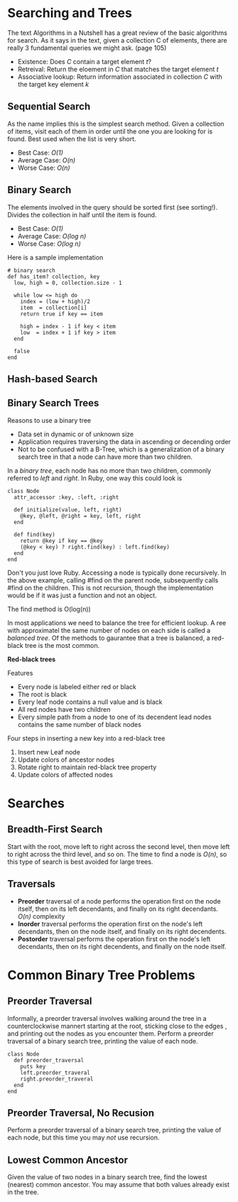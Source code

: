 <script type="text/javascript" src="http://cdn.mathjax.org/mathjax/2.0-beta/MathJax.js?config=TeX-AMS-MML_HTMLorMML"></script>

Searching and Trees
===================

The text Algorithms in a Nutshell has a great review of the basic algorithms for search. As it says in the text, given a collection C  of elements, there are really 3 fundamental queries we might ask. (page 105)

* Existence: Does _C_ contain a target element _t_?
* Retreival: Return the eloement in _C_ that matches the target element _t_
* Associative lookup: Return information associated in collection _C_ with the target key element _k_

Sequential Search
-----------------

As the name implies this is the simplest search method. Given a collection of items, visit each of them in order until the one you are looking for is found. Best used when the list is very short.

* Best Case: _O(1)_
* Average Case: _O(n)_
* Worse Case: _O(n)_

Binary Search
-------------

The elements involved in the query should be sorted first (see sorting!). Divides the collection in half until the item is found.

* Best Case: _O(1)_
* Average Case: _O(log n)_
* Worse Case: _O(log n)_

Here is a sample implementation 

    # binary search
    def has_item? collection, key
      low, high = 0, collection.size - 1
      
      while low <= high do
        index = (low + high)/2
        item  = collection[i]
        return true if key == item

        high = index - 1 if key < item
        low  = index + 1 if key > item
      end

      false
    end

Hash-based Search
-----------------

Binary Search Trees
-------------------

Reasons to use a binary tree

* Data set in dynamic or of unknown size
* Application requires traversing the data in ascending or decending order
* Not to be confused with a B-Tree, which is a generalization of a binary search tree in that a node can have more than two children.

In a _binary tree_, each node has no more than two children, commonly referred to _left_ and _right_.
In Ruby, one way this could look is

    class Node
      attr_accessor :key, :left, :right

      def initialize(value, left, right)
        @key, @left, @right = key, left, right
      end

      def find(key)
        return @key if key == @key
        (@key < key) ? right.find(key) : left.find(key)
      end
    end

Don't you just love Ruby. 
Accessing a node is typically done recursively. In the above example, calling #find on the parent node, subsequently calls #find on the children. This is not recursion, though the implementation would be if it was just a function and not an object.

The find method is O(log(n))

In most applications we need to balance the tree for efficient lookup. A ree with approximatel the same number of nodes on each side is called a _balanced tree_. Of the methods to gaurantee that a tree is balanced, a red-black tree is the most common.

**Red-black trees**

Features

* Every node is labeled either red or black
* The root is black
* Every leaf node contains a null value and is black
* All red nodes have two children
* Every simple path from a node to one of its decendent lead nodes contains the same number of black nodes

Four steps in inserting a new key into a red-black tree

1. Insert new Leaf node
2. Update colors of ancestor nodes
3. Rotate right to maintain red-black tree property
4. Update colors of affected nodes

Searches
========

Breadth-First Search
--------------------

Start with the root, move left to right across the second level, then move left to right across the third level, and so on. The time to find a node is _O(n)_, so this type of search is best avoided for large trees.

Traversals
----------

* **Preorder** traversal of a node performs the operation first on the node itself, then on its left decendants, and finally on its right decendants. _O(n)_ complexity
* **Inorder** traversal performs the operation first on the node's left decendants, then on the node itself, and finally on its right decendents. 
* **Postorder** traversal performs the operation first on the node's left decendants, then on its right decendents, and finally on the node itself.

Common Binary Tree Problems
===========================

Preorder Traversal
------------------
Informally, a preorder traversal involves walking around the tree in a counterclockwise mannert starting at the root, sticking close to the edges , and printing out the nodes as you encounter them. Perform a preorder traversal of a binary search tree, printing the value of each node.

    class Node
      def preorder_traversal
        puts key
        left.preorder_traveral
        right.preorder_traveral
      end
    end

Preorder Traversal, No Recusion
-------------------------------
Perform a preorder traversal of a binary search tree, printing the value of each node, but this time you may _not_ use recursion.

Lowest Common Ancestor
----------------------
Given the value of two nodes in a binary search tree, find the lowest (nearest) common ancestor. You may assume that both values already exist in the tree.
